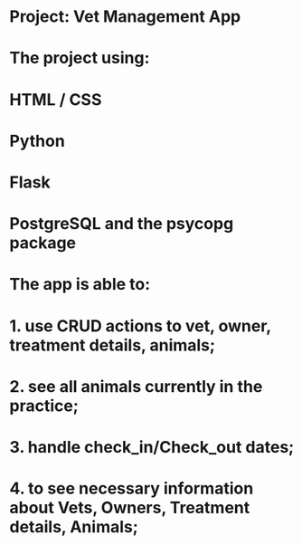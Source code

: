 # Project: Vet Management App

# The project using:

# HTML / CSS
# Python
# Flask
# PostgreSQL and the psycopg package

# The app is able to:
 
# 1. use CRUD actions to  vet, owner, treatment details, animals;
# 2. see all animals currently in the practice;
# 3. handle check_in/Check_out dates;
# 4. to see necessary information about Vets, Owners, Treatment details, Animals;




